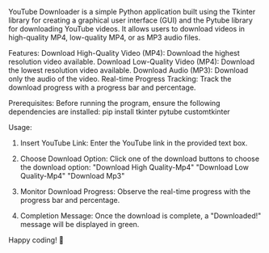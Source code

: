 YouTube Downloader is a simple Python application built using the Tkinter library for creating a graphical user interface (GUI) and the Pytube library for downloading YouTube videos. It 
allows users to download videos in high-quality MP4, low-quality MP4, or as MP3 audio files.


Features:
Download High-Quality Video (MP4): Download the highest resolution video available.
Download Low-Quality Video (MP4): Download the lowest resolution video available.
Download Audio (MP3): Download only the audio of the video.
Real-time Progress Tracking: Track the download progress with a progress bar and percentage.


Prerequisites:
Before running the program, ensure the following dependencies are installed:
pip install tkinter pytube customtkinter


Usage:
1. Insert YouTube Link:
Enter the YouTube link in the provided text box.

2. Choose Download Option:
Click one of the download buttons to choose the download option:
"Download High Quality-Mp4"
"Download Low Quality-Mp4"
"Download Mp3"

3. Monitor Download Progress:
Observe the real-time progress with the progress bar and percentage.

4. Completion Message:
Once the download is complete, a "Downloaded!" message will be displayed in green.

Happy coding! 🚀
